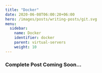 ```yaml
---
title: "Docker"
date: 2020-06-08T06:00:20+06:00
hero: /images/posts/writing-posts/git.svg
menu:
  sidebar:
    name: Docker
    identifier: docker
    parent: virtual-servers
    weight: 10
---
```

### Complete Post Coming Soon...